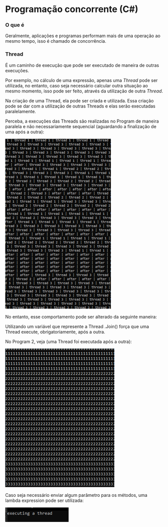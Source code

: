 # Programação concorrente (C#)

### **O que é**

Geralmente, aplicações e programas performam mais de uma operação ao mesmo tempo, isso é chamado de concorrência.

### **Thread**

É um caminho de execução que pode ser executado de maneira de outras execuções. 

Por exemplo, no cálculo de uma expressão, apenas uma *Thread* pode ser utilizada, no entanto, caso seja necessário calcular outra situação ao mesmo momento, isso pode ser feito, através da utilização de outra *Thread*.

Na criação de uma Thread, ela pode ser criada e utilizada. Essa criação pode se dar com a utilização de outras Threads e elas serão executadas paralelamente.

Perceba, a execuções das Threads são realizadas no Program de maneira paralela e não necessariamente sequencial (aguardando a finalização de uma após a outra):

![Untitled](assets/1.png)

No entanto, esse comportamento pode ser alterado da seguinte maneira: 

Utilizando um variável que represente a Thread .Join() força que uma Thread execute, obrigatoriamente, após a outra.  

No Program 2, veja (uma Thread foi executada após a outra):

![Untitled](assets/2.png)

Caso seja necessário enviar algum parâmetro para os métodos, uma lambda expression pode ser utilizada:

![Untitled](assets/3.png)

